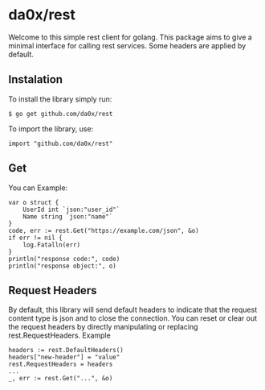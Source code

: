 # da0x/rest
Welcome to this simple rest client for golang. This package aims to give
a minimal interface for calling rest services. Some headers are applied by
default.
## Instalation
To install the library simply run:
```
$ go get github.com/da0x/rest
```
To import the library, use:
```
import "github.com/da0x/rest"
```
## Get
You can 
Example:
```
var o struct {
    UserId int `json:"user_id"`
    Name string `json:"name"`
}
code, err := rest.Get("https://example.com/json", &o)
if err != nil {
    log.Fatalln(err)
}
println("response code:", code)
println("response object:", o)
```

## Request Headers
By default, this library will send default headers to indicate that the request content
type is json and to close the connection.
You can reset or clear out the request headers by directly manipulating or replacing rest.RequestHeaders.
Example
```
headers := rest.DefaultHeaders()
headers["new-header"] = "value"
rest.RequestHeaders = headers
...
_, err := rest.Get("...", &o)
```
